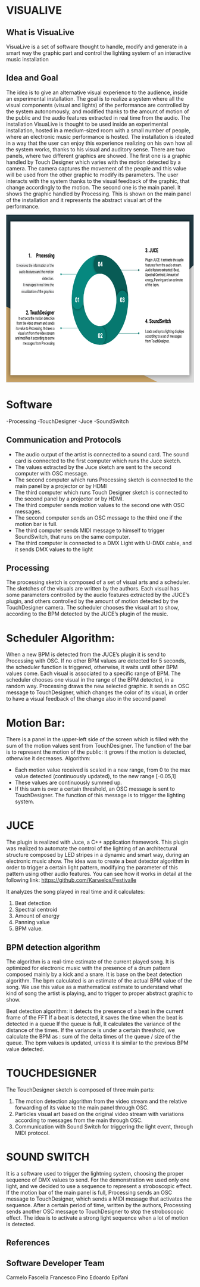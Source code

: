 ﻿# VISUALIVE
 
## What is VisuaLive
 
VisuaLive is a set of software thought to handle, modify and generate in a smart way the graphic part and control the lighting system of an interactive music installation
 
 
## Idea and Goal
 
The idea is to give an alternative visual experience to the audience, inside an experimental installation.
The goal is to realize a system where all the visual components (visual and lights) of the performance are controlled by the system autonomously, and modified thanks to the amount of motion of the public and the audio features extracted in real time from the audio.
The installation
VisuaLive is thought to be used inside an experimental installation, hosted in a medium-sized room with a small number of people, where an electronic music performance is hosted.
The installation is ideated in a way that the user can enjoy this experience realizing on his own how all the system works, thanks to his visual and auditory sense.
There are two panels, where two different graphics are showed.
The first one is a graphic handled by Touch Designer which varies with the motion detected by a camera. The camera captures the movement of the people and this value will be used from the other graphic to modify its parameters. The user interacts with the system thanks to the visual feedback of the graphic, that change accordingly to the motion.
The second one is the main panel. It shows the graphic handled by Processing. This is shown on the main panel of the installation and it represents the abstract visual art of the performance. 
 

<p align="center"> <img width="799" height="451" src="images/protocols.jpg" > </p>






# Software

-Processing
-TouchDesigner
-Juce
-SoundSwitch


   
 
## Communication and Protocols


* The audio output of the artist is connected to a sound card. The sound card is connected to the first computer which runs the Juce sketch.
* The values extracted by the Juce sketch are sent to the second computer with OSC message.
* The second computer which runs Processing sketch is connected to the main panel by a projector or by HDMI
* The third computer which runs Touch Designer sketch is connected to the second panel by a projector or by HDMI.
* The third computer sends motion values to the second one with OSC messages.
* The second computer sends an OSC message to the third one if the motion bar is full.
* The third computer sends MIDI message to himself to trigger SoundSwitch, that runs on the same computer.
* The third computer is connected to a DMX Light with U-DMX cable, and it sends DMX values to the light




## Processing


The processing sketch is composed of a set of visual arts and a scheduler.
The sketches of the visuals are written by the authors. Each visual has some parameters controlled by the audio features extracted by the JUCE’s plugin, and others controlled by the amount of motion detected by the TouchDesigner camera.
The scheduler chooses the visual art to show, according to the BPM detected by the JUCE’s plugin of the music.


# Scheduler Algorithm:


When a new BPM is detected from the JUCE’s plugin it is send to Processing with OSC.
If no other BPM values are detected for 5 seconds, the scheduler function is triggered, otherwise, it waits until other BPM values come.
Each visual is associated to a specific range of BPM. The scheduler chooses one visual in the range of the BPM detected, in a random way.
Processing draws the new selected graphic.
It sends an OSC message to TouchDesigner, which changes the color of its visual, in order to have a visual feedback of the change also in the second panel


# Motion Bar:


There is a panel in the upper-left side of the screen which is filled with the sum of the motion values sent from TouchDesigner. The function of the bar is to represent the motion of the public: it grows if the motion is detected, otherwise it decreases.
Algorithm: 
* Each motion value received is scaled in a new range, from 0 to the max value detected (continuously updated), to the new range [-0.05,1]
* These values are continuously summed up. 
* If this sum is over a certain threshold, an OSC message is sent to TouchDesigner. The function of this message is to trigger the lighting system.




# JUCE


The plugin is realized with Juce, a C++ application framework.
This plugin was realized to automate the control of the lighting of an architectural structure composed by LED stripes in a dynamic and smart way, during an electronic music show. The idea was to create a beat detector algorithm in order to trigger a certain light pattern, modifying the parameter of this pattern using other audio features.
You can see how it works in detail at the following link: https://github.com/Karwelox/Festivalle


It analyzes the song played in real time and it calculates:
1. Beat detection
2. Spectral centroid
3. Amount of energy
4. Panning value
5. BPM value.


## BPM detection algorithm


The algorithm is a real-time estimate of the current played song. It is optimized for electronic music with the presence of a drum pattern composed mainly by a kick and a snare. It is base on the beat detection algorithm.
The bpm calculated is an estimate of the actual BPM value of the song. 
We use this value as a mathematical estimate to understand what kind of song the artist is playing, and to trigger to proper abstract graphic to show.


Beat detection algorithm: it detects the presence of a beat in the current frame of the FFT
If a beat is detected, it saves the time when the beat is detected in a queue
If the queue is full, It calculates the variance of the distance of the times.
If the variance is under a certain threshold, we calculate the BPM as :                                                         sum of the delta times of the queue / size of the queue.
The bpm values is updated, unless it is similar to the previous BPM value detected. 




# TOUCHDESIGNER


The TouchDesigner sketch is composed of three main parts:
1. The motion detection algorithm from the video stream and the relative forwarding of its value to the main panel through OSC.
2. Particles visual art based on the original video stream with variations according to messages from the main through OSC.
3. Communication with Sound Switch for triggering the light event, through MIDI protocol.




# SOUND SWITCH


It is a software used to trigger the lightning system, choosing the proper sequence of DMX values to send. 
For the demonstration we used only one light, and we decided to use a sequence to represent a stroboscopic effect.
If the motion bar of the main panel is full, Processing sends an OSC message to TouchDesigner, which sends a MIDI message that activates the sequence.
After a certain period of time, written by the authors, Processing sends another OSC message to TouchDesigner to stop the stroboscopic effect.
The idea is to activate a strong light sequence when a lot of motion is detected.


## References


## Software Developer Team

Carmelo Fascella
Francesco Pino
Edoardo Epifani